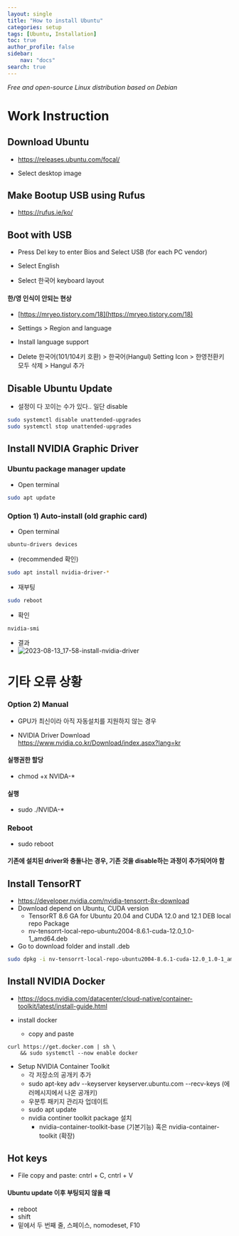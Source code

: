 ```yaml
---
layout: single
title: "How to install Ubuntu"
categories: setup
tags: [Ubuntu, Installation]
toc: true
author_profile: false
sidebar:
    nav: "docs"
search: true
---
```


*Free and open-source Linux distribution based on Debian*

# Work Instruction

## Download Ubuntu

- https://releases.ubuntu.com/focal/

- Select desktop image
  
## Make Bootup USB using Rufus

- https://rufus.ie/ko/

## Boot with USB

- Press Del key to enter Bios and Select USB (for each PC vendor)

- Select English

- Select 한국어 keyboard layout

#### 한/영 인식이 안되는 현상

- [https://mryeo.tistory.com/18](https://mryeo.tistory.com/18)

- Settings > Region and language
- Install language support
- Delete 한국어(101/104키 호환) > 한국어(Hangul) Setting Icon > 한영전환키 모두 삭제 > Hangul 추가


## Disable Ubuntu Update

- 설정이 다 꼬이는 수가 있다.. 일단 disable

```bash
sudo systemctl disable unattended-upgrades
sudo systemctl stop unattended-upgrades
```



## Install NVIDIA Graphic Driver

### Ubuntu package manager update

- Open terminal

```bash
sudo apt update
```

### Option 1) Auto-install (old graphic card)

- Open terminal

```bash
ubuntu-drivers devices
```

- (recommended 확인)

```bash
sudo apt install nvidia-driver-*
```

- 재부팅

```bash
sudo reboot
```

- 확인

```bash
nvidia-smi
```

- 결과
- ![2023-08-13_17-58-install-nvidia-driver]({{site.url}}/images/$(filename)/2023-08-13_17-58-install-nvidia-driver.png)







# 기타 오류 상황

### Option 2) Manual

- GPU가 최신이라 아직 자동설치를 지원하지 않는 경우

- NVIDIA Driver Download https://www.nvidia.co.kr/Download/index.aspx?lang=kr

#### 실행권한 할당

- chmod +x NVIDA-*

#### 실행

- sudo ./NVIDA-*

### Reboot

- sudo reboot

#### 기존에 설치된 driver와 충돌나는 경우, 기존 것을 disable하는 과정이 추가되어야 함


## Install TensorRT
- https://developer.nvidia.com/nvidia-tensorrt-8x-download
- Download depend on Ubuntu, CUDA version
  - TensorRT 8.6 GA for Ubuntu 20.04 and CUDA 12.0 and 12.1 DEB local repo Package
  - nv-tensorrt-local-repo-ubuntu2004-8.6.1-cuda-12.0_1.0-1_amd64.deb
- Go to download folder and install .deb
```bash
sudo dpkg -i nv-tensorrt-local-repo-ubuntu2004-8.6.1-cuda-12.0_1.0-1_amd64.deb 
```

## Install NVIDIA Docker

- https://docs.nvidia.com/datacenter/cloud-native/container-toolkit/latest/install-guide.html

- install docker 
  - copy and paste

```
curl https://get.docker.com | sh \
    && sudo systemctl --now enable docker
```
- Setup NVIDIA Container Toolkit
  - 각 저장소의 공개키 추가
  - sudo apt-key adv --keyserver keyserver.ubuntu.com --recv-keys (에러메시지에서 나온 공개키)
  - 우분투 패키지 관리자 업데이트
  - sudo apt update
  - nvidia continer toolkit package 설치
    - nvidia-container-toolkit-base (기본기능) 혹은 nvidia-container-toolkit (확장)



## Hot keys

- File copy and paste: cntrl + C, cntrl + V

#### Ubuntu update 이후 부팅되지 않을 때

- reboot
- shift
- 밑에서 두 번째 줄, 스페이스, nomodeset, F10